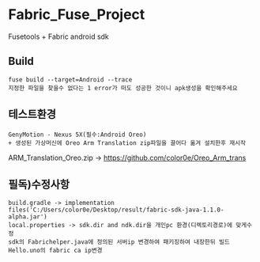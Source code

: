 # Fabric_Fuse_Project
Fusetools + Fabric android sdk

## Build
<pre><code>fuse build --target=Android --trace
지정한 파일을 찾을수 없다는 1 error가 떠도 성공한 것이니 apk생성을 확인해주세요</code></pre>

## 테스트환경
<pre><code>GenyMotion - Nexus 5X(필수:Android Oreo<api level 26>)
+ 생성된 가상머신에 Oreo Arm Translation zip파일을 끌어다 옮겨 설치한후 재시작</code></pre>

ARM_Translation_Oreo.zip -> https://github.com/color0e/Oreo_Arm_trans

## 필독)수정사항
<pre><code>build.gradle -> implementation files('C:/Users/color0e/Desktop/result/fabric-sdk-java-1.1.0-alpha.jar')
local.properties -> sdk.dir and ndk.dir을 개인pc 환경(디렉토리경로)에 맞게수정
sdk의 Fabrichelper.java에 정의된 서버ip 변경하여 패키징하여 내장한뒤 빌드
Hello.uno의 fabric ca ip변경</code></pre>
